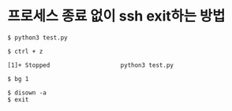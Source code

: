 
# 프로세스 종료 없이 ssh exit하는 방법

```
$ python3 test.py

$ ctrl + z

[1]+ Stopped 					python3 test.py

$ bg 1

$ disown -a
$ exit
```
